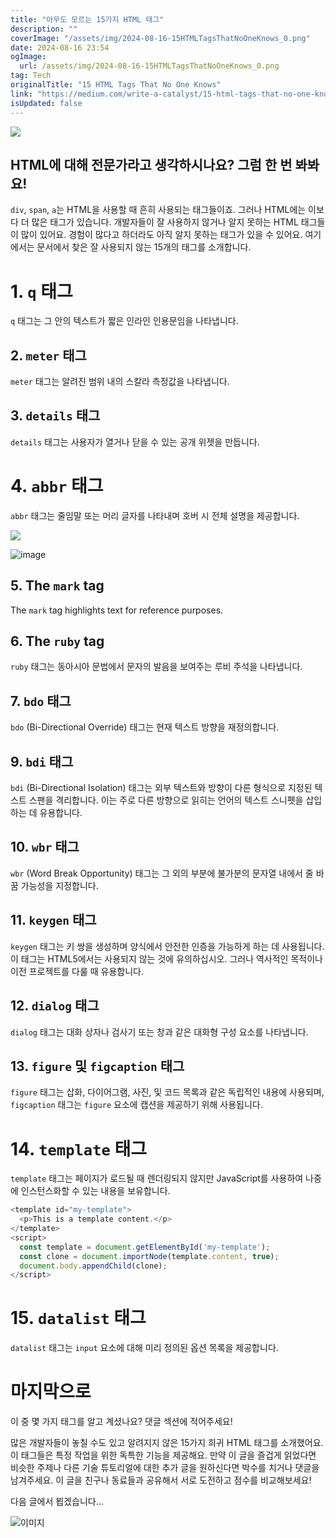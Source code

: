 ```yaml
---
title: "아무도 모르는 15가지 HTML 태그"
description: ""
coverImage: "/assets/img/2024-08-16-15HTMLTagsThatNoOneKnows_0.png"
date: 2024-08-16 23:54
ogImage: 
  url: /assets/img/2024-08-16-15HTMLTagsThatNoOneKnows_0.png
tag: Tech
originalTitle: "15 HTML Tags That No One Knows"
link: "https://medium.com/write-a-catalyst/15-html-tags-that-no-one-knows-dfe7fa26d3c5"
isUpdated: false
---
```



<img src="/assets/img/2024-08-16-15HTMLTagsThatNoOneKnows_0.png" />

## HTML에 대해 전문가라고 생각하시나요? 그럼 한 번 봐봐요!

`div`, `span`, `a`는 HTML을 사용할 때 흔히 사용되는 태그들이죠. 그러나 HTML에는 이보다 더 많은 태그가 있습니다. 개발자들이 잘 사용하지 않거나 알지 못하는 HTML 태그들이 많이 있어요. 경험이 많다고 하더라도 아직 알지 못하는 태그가 있을 수 있어요. 여기에서는 문서에서 찾은 잘 사용되지 않는 15개의 태그를 소개합니다.

# 1. `q` 태그

<div class="content-ad"></div>

`q` 태그는 그 안의 텍스트가 짧은 인라인 인용문임을 나타냅니다.

## 2. `meter` 태그

`meter` 태그는 알려진 범위 내의 스칼라 측정값을 나타냅니다.

## 3. `details` 태그

<div class="content-ad"></div>

`details` 태그는 사용자가 열거나 닫을 수 있는 공개 위젯을 만듭니다.

# 4. `abbr` 태그

`abbr` 태그는 줄임말 또는 머리 글자를 나타내며 호버 시 전체 설명을 제공합니다.

<img src="/assets/img/2024-08-16-15HTMLTagsThatNoOneKnows_1.png" />

<div class="content-ad"></div>


![image](/assets/img/2024-08-16-15HTMLTagsThatNoOneKnows_2.png)

## 5. The `mark` tag

The `mark` tag highlights text for reference purposes.

## 6. The `ruby` tag


<div class="content-ad"></div>

`ruby` 태그는 동아시아 문법에서 문자의 발음을 보여주는 루비 주석을 나타냅니다.

## 7. `bdo` 태그

`bdo` (Bi-Directional Override) 태그는 현재 텍스트 방향을 재정의합니다.

## 9. `bdi` 태그

<div class="content-ad"></div>

`bdi` (Bi-Directional Isolation) 태그는 외부 텍스트와 방향이 다른 형식으로 지정된 텍스트 스팬을 격리합니다. 이는 주로 다른 방향으로 읽히는 언어의 텍스트 스니펫을 삽입하는 데 유용합니다.

## 10. `wbr` 태그

`wbr` (Word Break Opportunity) 태그는 그 외의 부분에 불가분의 문자열 내에서 줄 바꿈 가능성을 지정합니다.

## 11. `keygen` 태그

<div class="content-ad"></div>

`keygen` 태그는 키 쌍을 생성하며 양식에서 안전한 인증을 가능하게 하는 데 사용됩니다. 이 태그는 HTML5에서는 사용되지 않는 것에 유의하십시오. 그러나 역사적인 목적이나 이전 프로젝트를 다룰 때 유용합니다.

## 12. `dialog` 태그

`dialog` 태그는 대화 상자나 검사기 또는 창과 같은 대화형 구성 요소를 나타냅니다.

## 13. `figure` 및 `figcaption` 태그

<div class="content-ad"></div>

`figure` 태그는 삽화, 다이어그램, 사진, 및 코드 목록과 같은 독립적인 내용에 사용되며, `figcaption` 태그는 `figure` 요소에 캡션을 제공하기 위해 사용됩니다.

# 14. `template` 태그

`template` 태그는 페이지가 로드될 때 렌더링되지 않지만 JavaScript를 사용하여 나중에 인스턴스화할 수 있는 내용을 보유합니다.

```js
<template id="my-template">
  <p>This is a template content.</p>
</template>
<script>
  const template = document.getElementById('my-template');
  const clone = document.importNode(template.content, true);
  document.body.appendChild(clone);
</script>
```

<div class="content-ad"></div>

# 15. `datalist` 태그

`datalist` 태그는 `input` 요소에 대해 미리 정의된 옵션 목록을 제공합니다.

# 마지막으로

이 중 몇 가지 태그를 알고 계셨나요? 댓글 섹션에 적어주세요!

<div class="content-ad"></div>

많은 개발자들이 놓칠 수도 있고 알려지지 않은 15가지 희귀 HTML 태그를 소개했어요. 이 태그들은 특정 작업을 위한 독특한 기능을 제공해요. 만약 이 글을 즐겁게 읽었다면 비슷한 주제나 다른 기술 튜토리얼에 대한 추가 글을 원하신다면 박수를 치거나 댓글을 남겨주세요. 이 글을 친구나 동료들과 공유해서 서로 도전하고 점수를 비교해보세요!

다음 글에서 뵙겠습니다...

![이미지](https://miro.medium.com/v2/resize:fit:1000/0*6YeWzl-N9Vnrcqv4.gif)